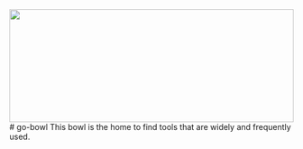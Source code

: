 <img src="https://38992.smushcdn.com/1029288/wp-content/uploads/2018/11/PSPORTRAITS29of86-670x800.jpg?lossy=0&strip=1&webp=1" height="200px" width="100%" />
# go-bowl
This bowl is the home to find tools that are widely and frequently used.
